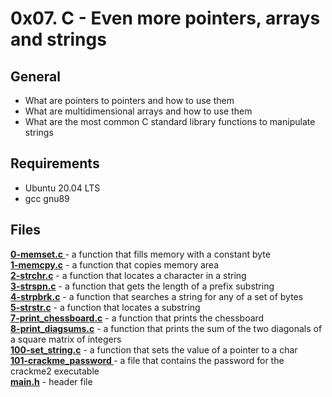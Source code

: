 # 0x07. C - Even more pointers, arrays and strings
## General
- What are pointers to pointers and how to use them
- What are multidimensional arrays and how to use them
- What are the most common C standard library functions to manipulate strings
## Requirements
- Ubuntu 20.04 LTS
- gcc gnu89
## Files
**[0-memset.c ](0-memset.c )** - a function that fills memory with a constant byte  
**[ 1-memcpy.c]( 1-memcpy.c)** -  a function that copies memory area  
**[2-strchr.c](2-strchr.c)** -  a function that locates a character in a string  
**[3-strspn.c](3-strspn.c)** - a function that gets the length of a prefix substring  
**[ 4-strpbrk.c]( 4-strpbrk.c)** - a function that searches a string for any of a set of bytes  
**[5-strstr.c](5-strstr.c)** - a function that locates a substring  
**[7-print_chessboard.c](7-print_chessboard.c)** - a function that prints the chessboard  
**[8-print_diagsums.c](8-print_diagsums.c)** - a function that prints the sum of the two diagonals of a square matrix of integers  
**[100-set_string.c](100-set_string.c)** - a function that sets the value of a pointer to a char  
**[101-crackme_password ](101-crackme_password )** -  a file that contains the password for the crackme2 executable  
**[main.h](main.h)** - header file
